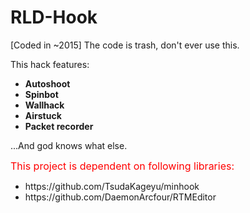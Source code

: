 # RLD-Hook
[Coded in ~2015]
The code is trash, don't ever use this.

This hack features:
<ul>
  <strong>
  <li>Autoshoot</li>
  <li>Spinbot</li>
  <li>Wallhack</li>
  <li>Airstuck</li>
  <li>Packet recorder</li>
  </strong>
</ul>
<p>...And god knows what else.</p>

<font size="3" color="red">This project is dependent on following libraries:</font>
<ul>
  <li>https://github.com/TsudaKageyu/minhook</li>
  <li>https://github.com/DaemonArcfour/RTMEditor</li>
</ul>

